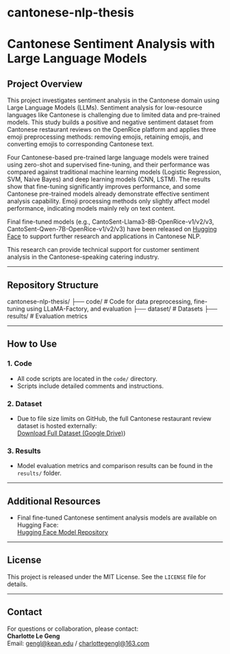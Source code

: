 # cantonese-nlp-thesis

# Cantonese Sentiment Analysis with Large Language Models

## Project Overview

This project investigates sentiment analysis in the Cantonese domain using Large Language Models (LLMs). Sentiment analysis for low-resource languages like Cantonese is challenging due to limited data and pre-trained models. This study builds a positive and negative sentiment dataset from Cantonese restaurant reviews on the OpenRice platform and applies three emoji preprocessing methods: removing emojis, retaining emojis, and converting emojis to corresponding Cantonese text.

Four Cantonese-based pre-trained large language models were trained using zero-shot and supervised fine-tuning, and their performance was compared against traditional machine learning models (Logistic Regression, SVM, Naive Bayes) and deep learning models (CNN, LSTM). The results show that fine-tuning significantly improves performance, and some Cantonese pre-trained models already demonstrate effective sentiment analysis capability. Emoji processing methods only slightly affect model performance, indicating models mainly rely on text content.

Final fine-tuned models (e.g., CantoSent-Llama3-8B-OpenRice-v1/v2/v3, CantoSent-Qwen-7B-OpenRice-v1/v2/v3) have been released on [Hugging Face](https://huggingface.co/charlottegl) to support further research and applications in Cantonese NLP.

This research can provide technical support for customer sentiment analysis in the Cantonese-speaking catering industry.

---

## Repository Structure

cantonese-nlp-thesis/
├── code/ # Code for data preprocessing, fine-tuning using LLaMA-Factory, and evaluation
├── dataset/ # Datasets
├── results/ # Evaluation metrics

---

## How to Use

### 1. Code

- All code scripts are located in the `code/` directory.
- Scripts include detailed comments and instructions.

### 2. Dataset

- Due to file size limits on GitHub, the full Cantonese restaurant review dataset is hosted externally:  
  [Download Full Dataset (Google Drive)](https://drive.google.com/drive/folders/1lk4qpUOqODdYLrO3QuU-sgPCi0ersBSl?usp=sharing))

### 3. Results

- Model evaluation metrics and comparison results can be found in the `results/` folder.

---

## Additional Resources

- Final fine-tuned Cantonese sentiment analysis models are available on Hugging Face:  
  [Hugging Face Model Repository](https://huggingface.co/charlottegl)

---

## License

This project is released under the MIT License. See the `LICENSE` file for details.

---

## Contact

For questions or collaboration, please contact:  
**Charlotte  Le Geng**  
Email: gengl@kean.edu / charlottegengl@163.com

